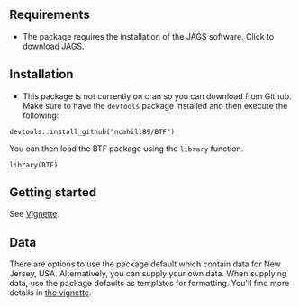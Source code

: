 ## Requirements

  - The package requires the installation of the JAGS software. Click to [download JAGS](https://sourceforge.net/projects/mcmc-jags/).

## Installation

  - This package is not currently on cran so you can download from Github. Make sure to have the `devtools` package installed and then execute the following: 

```
devtools::install_github("ncahill89/BTF")
```

You can then load the BTF package using the `library` function. 

```{r}
library(BTF)
```

## Getting started

See [Vignette](https://rpubs.com/ncahill_stat/720476).

## Data

There are options to use the package default which contain data for New Jersey, USA. 
Alternatively, you can supply your own data. When supplying data, use the package defaults as templates for formatting. You'll find more details in [the vignette](https://rpubs.com/ncahill_stat/720476).

